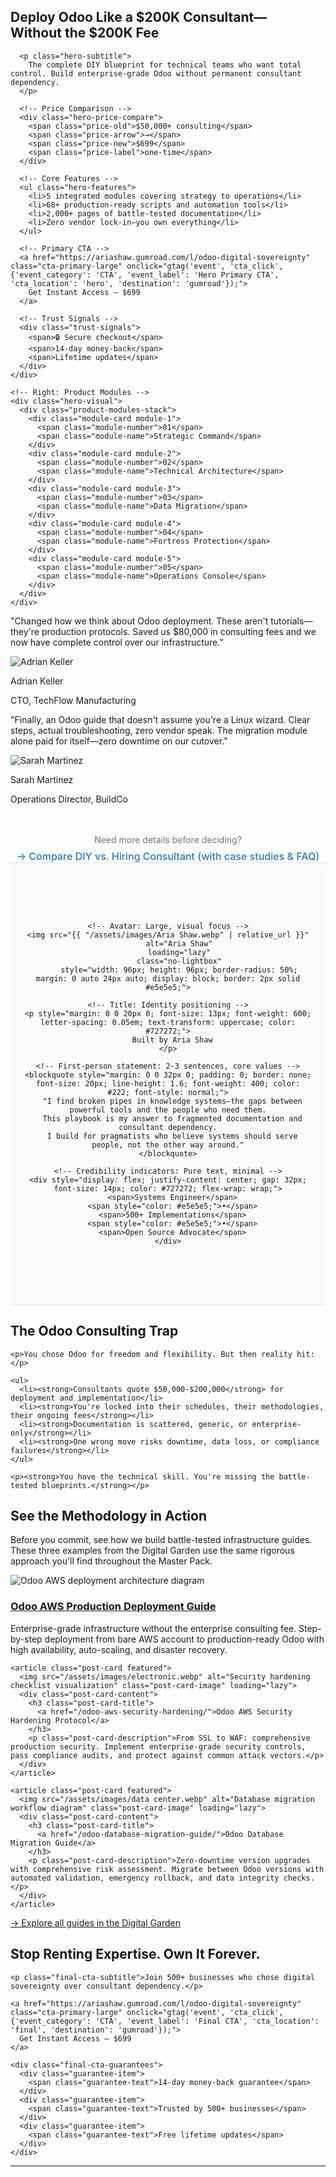 <!-- Hero Conversion Section -->
<section class="hero-conversion-section">
  <div class="hero-grid">
    <!-- Left: Hero Content -->
    <div class="hero-content">
      <h1>Deploy Odoo Like a $200K Consultant—<br>Without the $200K Fee</h1>

      <p class="hero-subtitle">
        The complete DIY blueprint for technical teams who want total control. Build enterprise-grade Odoo without permanent consultant dependency.
      </p>

      <!-- Price Comparison -->
      <div class="hero-price-compare">
        <span class="price-old">$50,000+ consulting</span>
        <span class="price-arrow">→</span>
        <span class="price-new">$699</span>
        <span class="price-label">one-time</span>
      </div>

      <!-- Core Features -->
      <ul class="hero-features">
        <li>5 integrated modules covering strategy to operations</li>
        <li>68+ production-ready scripts and automation tools</li>
        <li>2,000+ pages of battle-tested documentation</li>
        <li>Zero vendor lock-in—you own everything</li>
      </ul>

      <!-- Primary CTA -->
      <a href="https://ariashaw.gumroad.com/l/odoo-digital-sovereignty" class="cta-primary-large" onclick="gtag('event', 'cta_click', {'event_category': 'CTA', 'event_label': 'Hero Primary CTA', 'cta_location': 'hero', 'destination': 'gumroad'});">
        Get Instant Access — $699
      </a>

      <!-- Trust Signals -->
      <div class="trust-signals">
        <span>🔒 Secure checkout</span>
        <span>14-day money-back</span>
        <span>Lifetime updates</span>
      </div>
    </div>

    <!-- Right: Product Modules -->
    <div class="hero-visual">
      <div class="product-modules-stack">
        <div class="module-card module-1">
          <span class="module-number">01</span>
          <span class="module-name">Strategic Command</span>
        </div>
        <div class="module-card module-2">
          <span class="module-number">02</span>
          <span class="module-name">Technical Architecture</span>
        </div>
        <div class="module-card module-3">
          <span class="module-number">03</span>
          <span class="module-name">Data Migration</span>
        </div>
        <div class="module-card module-4">
          <span class="module-number">04</span>
          <span class="module-name">Fortress Protection</span>
        </div>
        <div class="module-card module-5">
          <span class="module-number">05</span>
          <span class="module-name">Operations Console</span>
        </div>
      </div>
    </div>
  </div>
</section>

<!-- Social Proof Section -->
<section class="social-proof-section">
  <div class="social-proof-grid">
    <div class="social-proof-card">
      <p class="social-proof-quote">"Changed how we think about Odoo deployment. These aren't tutorials—they're production protocols. Saved us $80,000 in consulting fees and we now have complete control over our infrastructure."</p>
      <div class="testimonial-author">
        <img src="/assets/images/Adrian Keller.webp" alt="Adrian Keller" class="testimonial-photo no-lightbox" loading="lazy">
        <div class="testimonial-info">
          <p class="social-proof-author">Adrian Keller</p>
          <p class="social-proof-role">CTO, TechFlow Manufacturing</p>
        </div>
      </div>
    </div>
    <div class="social-proof-card">
      <p class="social-proof-quote">"Finally, an Odoo guide that doesn't assume you're a Linux wizard. Clear steps, actual troubleshooting, zero vendor speak. The migration module alone paid for itself—zero downtime on our cutover."</p>
      <div class="testimonial-author">
        <img src="/assets/images/Sarah Martinez.webp" alt="Sarah Martinez" class="testimonial-photo no-lightbox" loading="lazy">
        <div class="testimonial-info">
          <p class="social-proof-author">Sarah Martinez</p>
          <p class="social-proof-role">Operations Director, BuildCo</p>
        </div>
      </div>
    </div>
  </div>

  <!-- Link to detailed comparison -->
  <div class="section-container" style="text-align: center; margin-top: 48px;">
    <p style="color: #727272; font-size: 14px; margin-bottom: 8px;">Need more details before deciding?</p>
    <a href="/products/" style="color: #267CB9; text-decoration: none; font-size: 16px; font-weight: 500;">→ Compare DIY vs. Hiring Consultant (with case studies & FAQ)</a>
  </div>
</section>

<!-- Author Proof Section -->
<section class="author-proof-section" style="padding: 80px 20px; background: #fafafa; border-top: 1px solid #e5e5e5; border-bottom: 1px solid #e5e5e5;">
  <div style="max-width: 700px; margin: 0 auto; text-align: center;">

    <!-- Avatar: Large, visual focus -->
    <img src="{{ "/assets/images/Aria Shaw.webp" | relative_url }}"
         alt="Aria Shaw"
         loading="lazy"
         class="no-lightbox"
         style="width: 96px; height: 96px; border-radius: 50%; margin: 0 auto 24px auto; display: block; border: 2px solid #e5e5e5;">

    <!-- Title: Identity positioning -->
    <p style="margin: 0 0 20px 0; font-size: 13px; font-weight: 600; letter-spacing: 0.05em; text-transform: uppercase; color: #727272;">
      Built by Aria Shaw
    </p>

    <!-- First-person statement: 2-3 sentences, core values -->
    <blockquote style="margin: 0 0 32px 0; padding: 0; border: none; font-size: 20px; line-height: 1.6; font-weight: 400; color: #222; font-style: normal;">
      "I find broken pipes in knowledge systems—the gaps between powerful tools and the people who need them.
      This playbook is my answer to fragmented documentation and consultant dependency.
      I build for pragmatists who believe systems should serve people, not the other way around."
    </blockquote>

    <!-- Credibility indicators: Pure text, minimal -->
    <div style="display: flex; justify-content: center; gap: 32px; font-size: 14px; color: #727272; flex-wrap: wrap;">
      <span>Systems Engineer</span>
      <span style="color: #e5e5e5;">•</span>
      <span>500+ Implementations</span>
      <span style="color: #e5e5e5;">•</span>
      <span>Open Source Advocate</span>
    </div>

  </div>
</section>

<!-- Problem Statement Section -->
<section class="problem-section">
  <div class="section-container">
    <h2>The Odoo Consulting Trap</h2>

    <p>You chose Odoo for freedom and flexibility. But then reality hit:</p>

    <ul>
      <li><strong>Consultants quote $50,000-$200,000</strong> for deployment and implementation</li>
      <li><strong>You're locked into their schedules, their methodologies, their ongoing fees</strong></li>
      <li><strong>Documentation is scattered, generic, or enterprise-only</strong></li>
      <li><strong>One wrong move risks downtime, data loss, or compliance failures</strong></li>
    </ul>

    <p><strong>You have the technical skill. You're missing the battle-tested blueprints.</strong></p>
  </div>
</section>

<!-- Curated Guides Section -->
<section class="curated-guides-section">
  <h2>See the Methodology in Action</h2>
  <p class="curated-guides-subtitle">
    Before you commit, see how we build battle-tested infrastructure guides. These three examples from the Digital Garden use the same rigorous approach you'll find throughout the Master Pack.
  </p>

  <div class="curated-guides-grid">
    <article class="post-card featured">
      <img src="/assets/images/code.webp" alt="Odoo AWS deployment architecture diagram" class="post-card-image" loading="lazy">
      <div class="post-card-content">
        <h3 class="post-card-title">
          <a href="/odoo-aws-deployment-guide/">Odoo AWS Production Deployment Guide</a>
        </h3>
        <p class="post-card-description">Enterprise-grade infrastructure without the enterprise consulting fee. Step-by-step deployment from bare AWS account to production-ready Odoo with high availability, auto-scaling, and disaster recovery.</p>
      </div>
    </article>

    <article class="post-card featured">
      <img src="/assets/images/electronic.webp" alt="Security hardening checklist visualization" class="post-card-image" loading="lazy">
      <div class="post-card-content">
        <h3 class="post-card-title">
          <a href="/odoo-aws-security-hardening/">Odoo AWS Security Hardening Protocol</a>
        </h3>
        <p class="post-card-description">From SSL to WAF: comprehensive production security. Implement enterprise-grade security controls, pass compliance audits, and protect against common attack vectors.</p>
      </div>
    </article>

    <article class="post-card featured">
      <img src="/assets/images/data center.webp" alt="Database migration workflow diagram" class="post-card-image" loading="lazy">
      <div class="post-card-content">
        <h3 class="post-card-title">
          <a href="/odoo-database-migration-guide/">Odoo Database Migration Guide</a>
        </h3>
        <p class="post-card-description">Zero-downtime version upgrades with comprehensive risk assessment. Migrate between Odoo versions with automated validation, emergency rollback, and data integrity checks.</p>
      </div>
    </article>
  </div>

  <div class="curated-guide-link">
    <a href="/guides/">→ Explore all guides in the Digital Garden</a>
  </div>
</section>

<!-- Final CTA Section -->
<section class="final-cta-section" id="final-cta">
  <div class="final-cta-content">
    <h2>Stop Renting Expertise. Own It Forever.</h2>

    <p class="final-cta-subtitle">Join 500+ businesses who chose digital sovereignty over consultant dependency.</p>

    <a href="https://ariashaw.gumroad.com/l/odoo-digital-sovereignty" class="cta-primary-large" onclick="gtag('event', 'cta_click', {'event_category': 'CTA', 'event_label': 'Final CTA', 'cta_location': 'final', 'destination': 'gumroad'});">
      Get Instant Access — $699
    </a>

    <div class="final-cta-guarantees">
      <div class="guarantee-item">
        <span class="guarantee-text">14-day money-back guarantee</span>
      </div>
      <div class="guarantee-item">
        <span class="guarantee-text">Trusted by 500+ businesses</span>
      </div>
      <div class="guarantee-item">
        <span class="guarantee-text">Free lifetime updates</span>
      </div>
    </div>
  </div>
</section>

---
